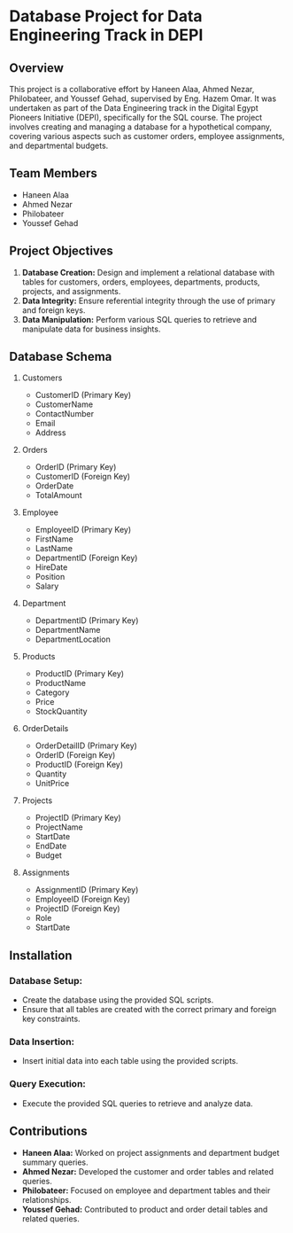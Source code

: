 # Database Project for Data Engineering Track in DEPI
## Overview
This project is a collaborative effort by Haneen Alaa, Ahmed Nezar, Philobateer, and Youssef Gehad, supervised by Eng. Hazem Omar. It was undertaken as part of the Data Engineering track in the Digital Egypt Pioneers Initiative (DEPI), specifically for the SQL course. The project involves creating and managing a database for a hypothetical company, covering various aspects such as customer orders, employee assignments, and departmental budgets.

## Team Members
- Haneen Alaa
- Ahmed Nezar
- Philobateer
- Youssef Gehad

## Project Objectives
1. **Database Creation:** Design and implement a relational database with tables for customers, orders, employees, departments, products, projects, and assignments.
2. **Data Integrity:** Ensure referential integrity through the use of primary and foreign keys.
3. **Data Manipulation:** Perform various SQL queries to retrieve and manipulate data for business insights.

## Database Schema

1. Customers
   - CustomerID (Primary Key)
   - CustomerName
   - ContactNumber
   - Email
   - Address
     
2. Orders
   - OrderID (Primary Key)
   - CustomerID (Foreign Key)
   - OrderDate
   - TotalAmount
     
3. Employee
   - EmployeeID (Primary Key)
   - FirstName
   - LastName
   - DepartmentID (Foreign Key)
   - HireDate
   - Position
   - Salary
     
4. Department
   - DepartmentID (Primary Key)
   - DepartmentName
   - DepartmentLocation
     
5. Products
    - ProductID (Primary Key)
    - ProductName
    - Category
    - Price
    - StockQuantity
      
6. OrderDetails
    - OrderDetailID (Primary Key)
    - OrderID (Foreign Key)
    - ProductID (Foreign Key)
    - Quantity
    - UnitPrice
      
7. Projects
    - ProjectID (Primary Key)
    - ProjectName
    - StartDate
    - EndDate
    - Budget
      
8. Assignments
    - AssignmentID (Primary Key)
    - EmployeeID (Foreign Key)
    - ProjectID (Foreign Key)
    - Role
    - StartDate
  
## Installation
### Database Setup:
- Create the database using the provided SQL scripts.
- Ensure that all tables are created with the correct primary and foreign key constraints.
### Data Insertion:
- Insert initial data into each table using the provided scripts.
### Query Execution:
- Execute the provided SQL queries to retrieve and analyze data.

## Contributions
- **Haneen Alaa:** Worked on project assignments and department budget summary queries.
- **Ahmed Nezar:** Developed the customer and order tables and related queries.
- **Philobateer:** Focused on employee and department tables and their relationships.
- **Youssef Gehad:** Contributed to product and order detail tables and related queries.
